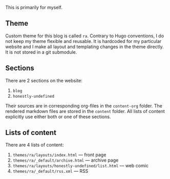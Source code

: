 This is primarily for myself.

## Theme

Custom theme for this blog is called `ra`. Contrary to Hugo conventions, I do not keep my theme flexible and reusable. It is hardcoded for my particular website and I make all layout and templating changes in the theme directly. It is not stored in a git submodule.

## Sections

There are 2 sections on the website:

1. `blog`
2. `honestly-undefined`

Their sources are in corresponding org-files in the `content-org` folder. The rendered markdown files are stored in the `content` folder. All lists of content explicitly use either both or one of these sections.

## Lists of content

There are 4 lists of content:

1. `themes/ra/layouts/index.html` — front page
2. `themes/ra/_default/archive.html` — archive page
3. `themes/ra/layouts/honestly-undefined/list.html` — web comic
4. `themes/ra/_default/rss.xml` — RSS
